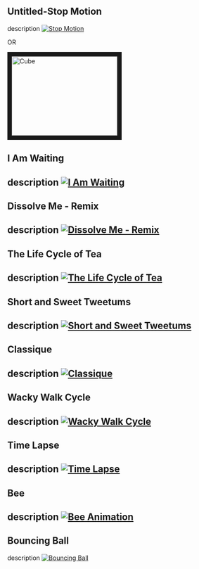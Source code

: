 ## Untitled-Stop Motion
description
[![Stop Motion](http://img.youtube.com/vi/9GH4bG9JeW0/0.jpg)](http://www.youtube.com/watch?v=9GH4bG9JeW0)

OR

<a href="http://youtube.com/watch?feature=player_embedded&v=9GH4bG9JeW0" target="_blank"><img src="http://img.youtube.com/vi/9GH4bG9JeW0/0.jpg" alt="Cube" width="240" height="180" border="10"/></a>

## I Am Waiting
description
[![I Am Waiting](http://img.youtube.com/vi/c6vN9_xQ4l4/0.jpg)](http://www.youtube.com/watch?v=c6vN9_xQ4l4)
---
## Dissolve Me - Remix
description
[![Dissolve Me - Remix](http://img.youtube.com/vi/05tuju5Sa50/0.jpg)](http://www.youtube.com/watch?v=05tuju5Sa50)
---
## The Life Cycle of Tea
description
[![The Life Cycle of Tea](http://img.youtube.com/vi/XCxFuypxO4Y/0.jpg)](http://www.youtube.com/watch?v=XCxFuypxO4Y)
---
## Short and Sweet Tweetums
description
[![Short and Sweet Tweetums](http://img.youtube.com/vi/ZfCNOny9mME/0.jpg)](http://www.youtube.com/watch?v=ZfCNOny9mME)
---
## Classique
description
[![Classique](http://img.youtube.com/vi/2T-MKKwH150/0.jpg)](http://www.youtube.com/watch?v=2T-MKKwH150)
---
## Wacky Walk Cycle
description
[![Wacky Walk Cycle](http://img.youtube.com/vi/gPAT-gi0abs/0.jpg)](http://www.youtube.com/watch?v=gPAT-gi0abs)
---
## Time Lapse
description
[![Time Lapse](http://img.youtube.com/vi/0fEkQxtIKUw/0.jpg)](http://www.youtube.com/watch?v=0fEkQxtIKUw)
---
## Bee
description
[![Bee Animation](http://img.youtube.com/vi/3UEB2btxW9I/0.jpg)](http://www.youtube.com/watch?v=3UEB2btxW9I)
---
## Bouncing Ball
description
[![Bouncing Ball](http://img.youtube.com/vi/rBmZsRlSM_A/0.jpg)](http://www.youtube.com/watch?v=rBmZsRlSM_A)
